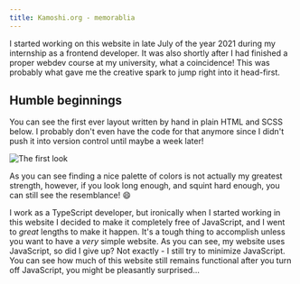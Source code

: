 ```yaml
---
title: Kamoshi.org - memorablia
---
```


I started working on this website in late July of the year 2021 during my internship as a frontend developer. It was also shortly after I had finished a proper webdev course at my university, what a coincidence! This was probably what gave me the creative spark to jump right into it head-first.

## Humble beginnings

You can see the first ever layout written by hand in plain HTML and SCSS below. I probably don't even have the code for that anymore since I didn't push it into version control until maybe a week later!

![The first look](/static/first-layout.png)

As you can see finding a nice palette of colors is not actually my greatest strength, however, if you look long enough, and squint hard enough, you can still see the resemblance! :smile:

I work as a TypeScript developer, but ironically when I started working in this website I decided to make it completely free of JavaScript, and I went to *great* lengths to make it happen. It's a tough thing to accomplish unless you want to have a *very* simple website. As you can see, my website uses JavaScript, so did I give up? Not exactly - I still try to minimize JavaScript. You can see how much of this website still remains functional after you turn off JavaScript, you might be pleasantly surprised...


